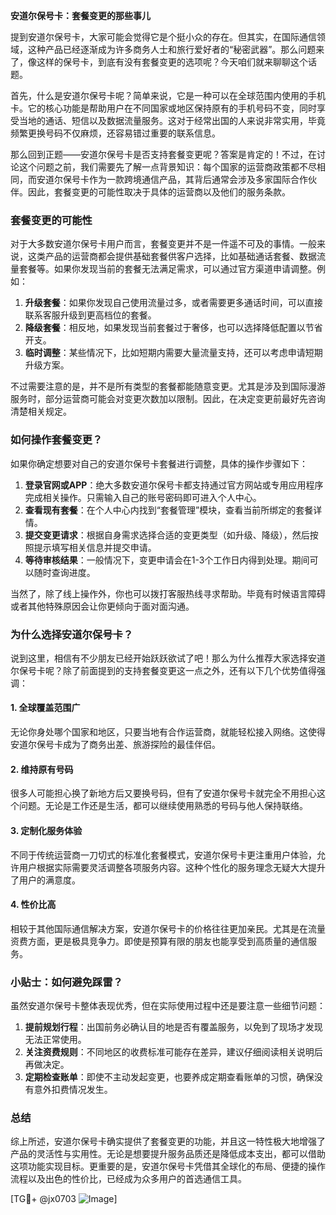 **安道尔保号卡：套餐变更的那些事儿**

提到安道尔保号卡，大家可能会觉得它是个挺小众的存在。但其实，在国际通信领域，这种产品已经逐渐成为许多商务人士和旅行爱好者的“秘密武器”。那么问题来了，像这样的保号卡，到底有没有套餐变更的选项呢？今天咱们就来聊聊这个话题。

首先，什么是安道尔保号卡呢？简单来说，它是一种可以在全球范围内使用的手机卡。它的核心功能是帮助用户在不同国家或地区保持原有的手机号码不变，同时享受当地的通话、短信以及数据流量服务。这对于经常出国的人来说非常实用，毕竟频繁更换号码不仅麻烦，还容易错过重要的联系信息。

那么回到正题——安道尔保号卡是否支持套餐变更呢？答案是肯定的！不过，在讨论这个问题之前，我们需要先了解一点背景知识：每个国家的运营商政策都不尽相同，而安道尔保号卡作为一款跨境通信产品，其背后通常会涉及多家国际合作伙伴。因此，套餐变更的可能性取决于具体的运营商以及他们的服务条款。

### 套餐变更的可能性

对于大多数安道尔保号卡用户而言，套餐变更并不是一件遥不可及的事情。一般来说，这类产品的运营商都会提供基础套餐供客户选择，比如基础通话套餐、数据流量套餐等。如果你发现当前的套餐无法满足需求，可以通过官方渠道申请调整。例如：

1. **升级套餐**：如果你发现自己使用流量过多，或者需要更多通话时间，可以直接联系客服升级到更高档位的套餐。
2. **降级套餐**：相反地，如果发现当前套餐过于奢侈，也可以选择降低配置以节省开支。
3. **临时调整**：某些情况下，比如短期内需要大量流量支持，还可以考虑申请短期升级方案。

不过需要注意的是，并不是所有类型的套餐都能随意变更。尤其是涉及到国际漫游服务时，部分运营商可能会对变更次数加以限制。因此，在决定变更前最好先咨询清楚相关规定。

### 如何操作套餐变更？

如果你确定想要对自己的安道尔保号卡套餐进行调整，具体的操作步骤如下：

1. **登录官网或APP**：绝大多数安道尔保号卡都支持通过官方网站或专用应用程序完成相关操作。只需输入自己的账号密码即可进入个人中心。
2. **查看现有套餐**：在个人中心内找到“套餐管理”模块，查看当前所绑定的套餐详情。
3. **提交变更请求**：根据自身需求选择合适的变更类型（如升级、降级），然后按照提示填写相关信息并提交申请。
4. **等待审核结果**：一般情况下，变更申请会在1-3个工作日内得到处理。期间可以随时查询进度。

当然了，除了线上操作外，你也可以拨打客服热线寻求帮助。毕竟有时候语言障碍或者其他特殊原因会让你更倾向于面对面沟通。

### 为什么选择安道尔保号卡？

说到这里，相信有不少朋友已经开始跃跃欲试了吧！那么为什么推荐大家选择安道尔保号卡呢？除了前面提到的支持套餐变更这一点之外，还有以下几个优势值得强调：

#### 1. 全球覆盖范围广
无论你身处哪个国家和地区，只要当地有合作运营商，就能轻松接入网络。这使得安道尔保号卡成为了商务出差、旅游探险的最佳伴侣。

#### 2. 维持原有号码
很多人可能担心换了新地方后又要换号码，但有了安道尔保号卡就完全不用担心这个问题。无论是工作还是生活，都可以继续使用熟悉的号码与他人保持联络。

#### 3. 定制化服务体验
不同于传统运营商一刀切式的标准化套餐模式，安道尔保号卡更注重用户体验，允许用户根据实际需要灵活调整各项服务内容。这种个性化的服务理念无疑大大提升了用户的满意度。

#### 4. 性价比高
相较于其他国际通信解决方案，安道尔保号卡的价格往往更加亲民。尤其是在流量资费方面，更是极具竞争力。即使是预算有限的朋友也能享受到高质量的通信服务。

### 小贴士：如何避免踩雷？

虽然安道尔保号卡整体表现优秀，但在实际使用过程中还是要注意一些细节问题：

1. **提前规划行程**：出国前务必确认目的地是否有覆盖服务，以免到了现场才发现无法正常使用。
2. **关注资费规则**：不同地区的收费标准可能存在差异，建议仔细阅读相关说明后再做决定。
3. **定期检查账单**：即使不主动发起变更，也要养成定期查看账单的习惯，确保没有意外扣费情况发生。

### 总结

综上所述，安道尔保号卡确实提供了套餐变更的功能，并且这一特性极大地增强了产品的灵活性与实用性。无论是想要提升服务品质还是降低成本支出，都可以借助这项功能实现目标。更重要的是，安道尔保号卡凭借其全球化的布局、便捷的操作流程以及出色的性价比，已经成为众多用户的首选通信工具。

[TG💪+ @jx0703 ![Image](https://github.com/user-attachments/assets/dbca1d08-cadb-493c-b0ec-ad6f7a83f270)]